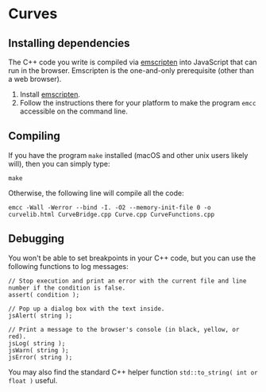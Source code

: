 # Curves

## Installing dependencies

The C++ code you write is compiled via [emscripten](https://kripken.github.io/emscripten-site/) into JavaScript that can run in the browser. Emscripten is the one-and-only prerequisite (other than a web browser).

1. Install [emscripten](https://kripken.github.io/emscripten-site/docs/getting_started/downloads.html).
2. Follow the instructions there for your platform to make the program `emcc` accessible on the command line.

## Compiling

If you have the program `make` installed (macOS and other unix users likely will), then you can simply type:

    make

Otherwise, the following line will compile all the code:

    emcc -Wall -Werror --bind -I. -O2 --memory-init-file 0 -o curvelib.html CurveBridge.cpp Curve.cpp CurveFunctions.cpp

## Debugging

You won't be able to set breakpoints in your C++ code, but you can use the following functions to log messages:

    // Stop execution and print an error with the current file and line number if the condition is false.
    assert( condition );
    
    // Pop up a dialog box with the text inside.
    jsAlert( string );
    
    // Print a message to the browser's console (in black, yellow, or red).
    jsLog( string );
    jsWarn( string );
    jsError( string );

You may also find the standard C++ helper function `std::to_string( int or float )` useful.

